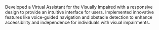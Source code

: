 Developed a Virtual Assistant for the Visually Impaired with a responsive design to provide an intuitive interface for users. Implemented innovative features like voice-guided navigation and obstacle detection to enhance accessibility and independence for individuals with visual impairments.
